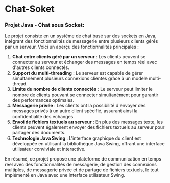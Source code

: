 # Chat-Soket

### Projet Java - Chat sous Socket:

Le projet consiste en un système de chat basé sur des sockets en Java, intégrant des fonctionnalités de messagerie entre plusieurs clients gérés par un serveur. Voici un aperçu des fonctionnalités principales :

1. **Chat entre clients géré par un serveur** : Les clients peuvent se connecter au serveur et échanger des messages en temps réel avec d'autres clients connectés.
2. **Support du multi-threading** : Le serveur est capable de gérer simultanément plusieurs connexions clientes grâce à un modèle multi-thread.
3. **Limite du nombre de clients connectés** : Le serveur peut limiter le nombre de clients pouvant se connecter simultanément pour garantir des performances optimales.
4. **Messagerie privée** : Les clients ont la possibilité d'envoyer des messages privés à un autre client spécifié, assurant ainsi la confidentialité des échanges.
5. **Envoi de fichiers textuels au serveur** : En plus des messages texte, les clients peuvent également envoyer des fichiers textuels au serveur pour partager des documents.
6. **Technologie Java Swing** : L'interface graphique du client est développée en utilisant la bibliothèque Java Swing, offrant une interface utilisateur conviviale et interactive.

En résumé, ce projet propose une plateforme de communication en temps réel avec des fonctionnalités de messagerie, de gestion des connexions multiples, de messagerie privée et de partage de fichiers textuels, le tout implémenté en Java avec une interface utilisateur Swing.
